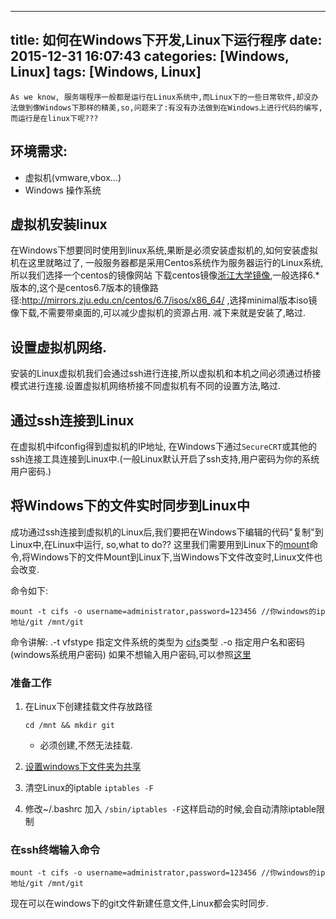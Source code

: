 
---
title: 如何在Windows下开发,Linux下运行程序
date: 2015-12-31 16:07:43
categories: [Windows, Linux]
tags: [Windows, Linux]
---

```
As we know, 服务端程序一般都是运行在Linux系统中,而Linux下的一些日常软件,却没办法做到像Windows下那样的精美,so,问题来了:有没有办法做到在Windows上进行代码的编写,而运行是在linux下呢???
```

## 环境需求:
* 虚拟机(vmware,vbox...)
* Windows 操作系统


## 虚拟机安装linux
 在Windows下想要同时使用到linux系统,果断是必须安装虚拟机的,如何安装虚拟机在这里就略过了,
一般服务器都是采用Centos系统作为服务器运行的Linux系统,所以我们选择一个centos的镜像网站
下载centos镜像[浙江大学镜像](http://mirrors.zju.edu.cn/centos/),一般选择6.*版本的,这个是centos6.7版本的镜像路径:http://mirrors.zju.edu.cn/centos/6.7/isos/x86_64/  ,选择minimal版本iso镜像下载,不需要带桌面的,可以减少虚拟机的资源占用.
减下来就是安装了,略过.

##   设置虚拟机网络.
安装的Linux虚拟机我们会通过ssh进行连接,所以虚拟机和本机之间必须通过桥接模式进行连接.设置虚拟机网络桥接不同虚拟机有不同的设置方法,略过.

<!-- more -->
## 通过ssh连接到Linux
在虚拟机中ifconfig得到虚拟机的IP地址,
在Windows下通过`SecureCRT`或其他的ssh连接工具连接到Linux中.(一般Linux默认开启了ssh支持,用户密码为你的系统用户密码.)

## 将Windows下的文件实时同步到Linux中
成功通过ssh连接到虚拟机的Linux后,我们要把在Windows下编辑的代码"复制"到Linux中,在Linux中运行,
so,what to do?? 这里我们需要用到Linux下的[mount](http://www.baidu.com/s?wd=mount)命令,将Windows下的文件Mount到Linux下,当Windows下文件改变时,Linux文件也会改变.

命令如下:
```
mount -t cifs -o username=administrator,password=123456 //你windows的ip地址/git /mnt/git

```

命令讲解:
.-t vfstype 指定文件系统的类型为 [cifs](https://www.baidu.com/s?wd=cifs)类型
.-o 指定用户名和密码(windows系统用户密码)
如果不想输入用户密码,可以参照[这里](http://www.windows7en.com/Win7/20234.html)


### 准备工作
1. 在Linux下创建挂载文件存放路径

	```
	cd /mnt && mkdir git
	```

	* 必须创建,不然无法挂载.

2.  [设置windows下文件夹为共享](http://jingyan.baidu.com/article/295430f13cc4e60c7e005095.html)

3. 清空Linux的iptable
` iptables -F `

4. 修改~/.bashrc 加入
`/sbin/iptables -F`这样启动的时候,会自动清除iptable限制

### 在ssh终端输入命令
```
mount -t cifs -o username=administrator,password=123456 //你windows的ip地址/git /mnt/git

```

现在可以在windows下的git文件新建任意文件,Linux都会实时同步.











